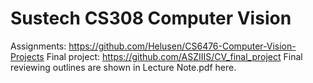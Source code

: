 # Sustech CS308 Computer Vision
Assignments: https://github.com/Helusen/CS6476-Computer-Vision-Projects
Final project: https://github.com/ASZIIIS/CV_final_project
Final reviewing outlines are shown in Lecture Note.pdf here.
